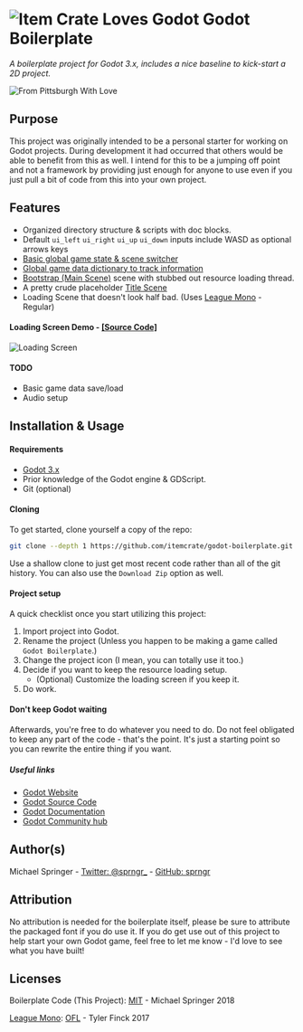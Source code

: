 # ![Item Crate Loves Godot](https://raw.githubusercontent.com/itemcrate/godot-boilerplate/master/assets/project-icon.png) Godot Boilerplate
*A boilerplate project for Godot 3.x, includes a nice baseline to kick-start a 2D project.*

![From Pittsburgh With Love](https://img.shields.io/badge/from%20pittsburgh%20with-%E2%9D%A4-yellow.svg?style=for-the-badge)

## Purpose
This project was originally intended to be a personal starter for working on Godot projects. During development it had occurred that others would be able to benefit from this as well. I intend for this to be a jumping off point and not a framework by providing just enough for anyone to use even if you just pull a bit of code from this into your own project.

## Features
* Organized directory structure & scripts with doc blocks.
* Default `ui_left` `ui_right` `ui_up` `ui_down` inputs include WASD as optional arrows keys
* [Basic global game state & scene switcher](https://github.com/itemcrate/godot-boilerplate/blob/master/autoload/gameState.gd)
* [Global game data dictionary to track information](https://github.com/itemcrate/godot-boilerplate/blob/master/autoload/gameData.gd)
* [Bootstrap (Main Scene)](https://github.com/itemcrate/godot-boilerplate/blob/master/autoload/bootstrap/bootstrap.gd) scene with stubbed out resource loading thread.
* A pretty crude placeholder [Title Scene](https://github.com/itemcrate/godot-boilerplate/tree/master/screens/title)
* Loading Scene that doesn't look half bad. (Uses [League Mono](https://github.com/theleagueof/league-mono) - Regular)

#### Loading Screen Demo - [[Source Code]](https://github.com/itemcrate/godot-boilerplate/tree/master/screens/loadingScreen)
![Loading Screen](https://i.gyazo.com/de6f097cad7180a2c6cc24560cb02356.gif)

#### TODO
* Basic game data save/load
* Audio setup

## Installation & Usage
#### Requirements
* [Godot 3.x](https://godotengine.org/download/)
* Prior knowledge of the Godot engine & GDScript.
* Git (optional)

#### Cloning
To get started, clone yourself a copy of the repo:

```sh
git clone --depth 1 https://github.com/itemcrate/godot-boilerplate.git boilerplate
```
Use a shallow clone to just get most recent code rather than all of the git history.
You can also use the `Download Zip` option as well.

#### Project setup
A quick checklist once you start utilizing this project:
1. Import project into Godot.
2. Rename the project (Unless you happen to be making a game called `Godot Boilerplate`.)
3. Change the project icon (I mean, you can totally use it too.)
4. Decide if you want to keep the resource loading setup.
    * (Optional) Customize the loading screen if you keep it.
5. Do work.

#### Don't keep Godot waiting
Afterwards, you're free to do whatever you need to do. Do not feel obligated to keep
any part of the code - that's the point. It's just a starting point so you can rewrite
the entire thing if you want.

##### Useful links
* [Godot Website](https://godotengine.org)
* [Godot Source Code](https://github.com/godotengine/godot)
* [Godot Documentation](http://docs.godotengine.org)
* [Godot Community hub](https://godotengine.org/community)

## Author(s)
Michael Springer - [Twitter: @sprngr_](https://twitter.com/sprngr_) - [GitHub: sprngr](https://github.com/sprngr)

## Attribution
No attribution is needed for the boilerplate itself, please be sure to attribute the packaged font
if you do use it. If you do get use out of this project to help start your own Godot game, feel free
to let me know - I'd love to see what you have built!

## Licenses
Boilerplate Code (This Project):
[MIT](https://github.com/itemcrate/godot-boilerplate/LICENSE) - Michael Springer 2018

[League Mono](https://github.com/theleagueof/league-mono):
[OFL](https://github.com/theleagueof/league-mono/blob/master/ofl.markdown) - Tyler Finck 2017
